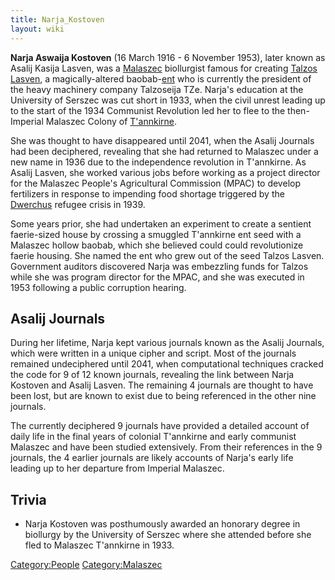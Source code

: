 ```yaml
---
title: Narja_Kostoven
layout: wiki
---
```

**Narja Aswaija Kostoven** (16 March 1916 - 6 November 1953), later
known as Asalij Kasija Lasven, was a [Malaszec](Malaszec "wikilink")
biollurgist famous for creating [Talzos
Lasven](Talzos_Lasven "wikilink"), a magically-altered
baobab-[ent](ent "wikilink") who is currently the president of the heavy
machinery company Talzoseija TZe. Narja's education at the University of
Serszec was cut short in 1933, when the civil unrest leading up to the
start of the 1934 Communist Revolution led her to flee to the
then-Imperial Malaszec Colony of [T'annkirne](T'annkirne "wikilink").

She was thought to have disappeared until 2041, when the Asalij Journals
had been deciphered, revealing that she had returned to Malaszec under a
new name in 1936 due to the independence revolution in T'annkirne. As
Asalij Lasven, she worked various jobs before working as a project
director for the Malaszec People's Agricultural Commission (MPAC) to
develop fertilizers in response to impending food shortage triggered by
the [Dwerchus](Erothena "wikilink") refugee crisis in 1939.

Some years prior, she had undertaken an experiment to create a sentient
faerie-sized house by crossing a smuggled T'annkirne ent seed with a
Malaszec hollow baobab, which she believed could could revolutionize
faerie housing. She named the ent who grew out of the seed Talzos
Lasven. Government auditors discovered Narja was embezzling funds for
Talzos while she was program director for the MPAC, and she was executed
in 1953 following a public corruption hearing.

## Asalij Journals

During her lifetime, Narja kept various journals known as the Asalij
Journals, which were written in a unique cipher and script. Most of the
journals remained undeciphered until 2041, when computational techniques
cracked the code for 9 of 12 known journals, revealing the link between
Narja Kostoven and Asalij Lasven. The remaining 4 journals are thought
to have been lost, but are known to exist due to being referenced in the
other nine journals.

The currently deciphered 9 journals have provided a detailed account of
daily life in the final years of colonial T'annkirne and early communist
Malaszec and have been studied extensively. From their references in the
9 journals, the 4 earlier journals are likely accounts of Narja's early
life leading up to her departure from Imperial Malaszec.

## Trivia

- Narja Kostoven was posthumously awarded an honorary degree in
  biollurgy by the University of Serszec where she attended before she
  fled to Malaszec T'annkirne in 1933.

[Category:People](Category:People "wikilink")
[Category:Malaszec](Category:Malaszec "wikilink")